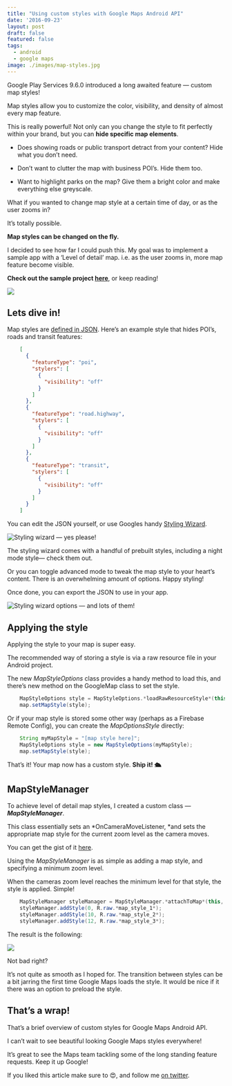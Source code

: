 ```yaml
---
title: "Using custom styles with Google Maps Android API"
date: '2016-09-23'
layout: post
draft: false
featured: false
tags:
  - android
  - google maps
image: ./images/map-styles.jpg
---
```

Google Play Services 9.6.0 introduced a long awaited feature — custom map styles!

Map styles allow you to customize the color, visibility, and density of almost every map feature.

This is really powerful! Not only can you change the style to fit perfectly within your brand, but you can **hide specific map elements**.

* Does showing roads or public transport detract from your content? Hide what you don’t need.

* Don’t want to clutter the map with business POI’s. Hide them too.

* Want to highlight parks on the map? Give them a bright color and make everything else greyscale.

What if you wanted to change map style at a certain time of day, or as the user zooms in?

It’s totally possible.

**Map styles can be changed on the fly.**

I decided to see how far I could push this. My goal was to implement a sample app with a ‘Level of detail’ map. i.e. as the user zooms in, more map feature become visible. 

**Check out the sample project [here](https://github.com/athornz/MapsStyleSample)**, or keep reading!

![](https://cdn-images-1.medium.com/max/2000/1*asSyUkddyapoodT7ltqY2Q.jpeg)

## Lets dive in!

Map styles are [defined in JSON](https://developers.google.com/maps/documentation/android-api/style-reference). Here’s an example style that hides POI’s, roads and transit features:

```json
    [
      {
        "featureType": "poi",
        "stylers": [
          {
            "visibility": "off"
          }
        ]
      },
      {
        "featureType": "road.highway",
        "stylers": [
          {
            "visibility": "off"
          }
        ]
      },
      {
        "featureType": "transit",
        "stylers": [
          {
            "visibility": "off"
          }
        ]
      }
    ]
```

You can edit the JSON yourself, or use Googles handy [Styling Wizard](https://mapstyle.withgoogle.com).

![Styling wizard — yes please!](https://cdn-images-1.medium.com/max/2400/1*XPVIRR7hw0d4eGafeWVtJQ.jpeg)

The styling wizard comes with a handful of prebuilt styles, including a night mode style— check them out.

Or you can toggle advanced mode to tweak the map style to your heart’s content. There is an overwhelming amount of options. Happy styling!

Once done, you can export the JSON to use in your app.

![Styling wizard options — and lots of them!](https://cdn-images-1.medium.com/max/2000/1*6ycJYZOO2PgQ6FUI35dG0g.jpeg)

## Applying the style

Applying the style to your map is super easy.

The recommended way of storing a style is via a raw resource file in your Android project.

The new *MapStyleOptions* class provides a handy method to load this, and there’s new method on the GoogleMap class to set the style.

```java
    MapStyleOptions style = MapStyleOptions.*loadRawResourceStyle*(this.context, R.raw.my_map_style);
    map.setMapStyle(style);
```

Or if your map style is stored some other way (perhaps as a Firebase Remote Config), you can create the *MapOptionsStyle* directly:

```java
    String myMapStyle = "[map style here]";
    MapStyleOptions style = new MapStyleOptions(myMapStyle);
    map.setMapStyle(style);
```

That’s it! Your map now has a custom style. **Ship it! 🛳**

## MapStyleManager

To achieve level of detail map styles, I created a custom class — ***MapStyleManager***.

This class essentially sets an *OnCameraMoveListener, *and sets the appropriate map style for the current zoom level as the camera moves.

You can get the gist of it [here](https://goo.gl/UdMJ8u).

Using the *MapStyleManager* is as simple as adding a map style, and specifying a minimum zoom level.

When the cameras zoom level reaches the minimum level for that style, the style is applied. Simple!

```java
    MapStyleManager styleManager = MapStyleManager.*attachToMap*(this, map);
    styleManager.addStyle(0, R.raw.*map_style_1*);
    styleManager.addStyle(10, R.raw.*map_style_2*);
    styleManager.addStyle(12, R.raw.*map_style_3*);
```

The result is the following:

![](https://cdn-images-1.medium.com/max/2000/1*xXy4hEh9p_hL1CzwUWKs3Q.gif)

Not bad right?

It’s not quite as smooth as I hoped for. The transition between styles can be a bit jarring the first time Google Maps loads the style. It would be nice if it there was an option to preload the style.

## That’s a wrap!

That’s a brief overview of custom styles for Google Maps Android API.

I can’t wait to see beautiful looking Google Maps styles everywhere!

It’s great to see the Maps team tackling some of the long standing feature requests. Keep it up Google!

If you liked this article make sure to 😍, and follow me [on twitter](http://twitter.com/athornz).
